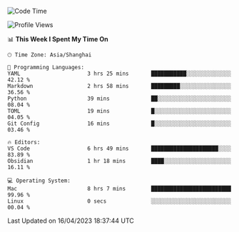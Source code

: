 <!--START_SECTION:waka-->
![Code Time](http://img.shields.io/badge/Code%20Time-98%20hrs%2039%20mins-blue)

![Profile Views](http://img.shields.io/badge/Profile%20Views-86-blue)

📊 **This Week I Spent My Time On** 

```text
🕑︎ Time Zone: Asia/Shanghai

💬 Programming Languages: 
YAML                     3 hrs 25 mins       ███████████░░░░░░░░░░░░░░   42.12 % 
Markdown                 2 hrs 58 mins       █████████░░░░░░░░░░░░░░░░   36.56 % 
Python                   39 mins             ██░░░░░░░░░░░░░░░░░░░░░░░   08.04 % 
TOML                     19 mins             █░░░░░░░░░░░░░░░░░░░░░░░░   04.05 % 
Git Config               16 mins             █░░░░░░░░░░░░░░░░░░░░░░░░   03.46 % 

🔥 Editors: 
VS Code                  6 hrs 49 mins       █████████████████████░░░░   83.89 % 
Obsidian                 1 hr 18 mins        ████░░░░░░░░░░░░░░░░░░░░░   16.11 % 

💻 Operating System: 
Mac                      8 hrs 7 mins        █████████████████████████   99.96 % 
Linux                    0 secs              ░░░░░░░░░░░░░░░░░░░░░░░░░   00.04 % 
```


 Last Updated on 16/04/2023 18:37:44 UTC
<!--END_SECTION:waka-->